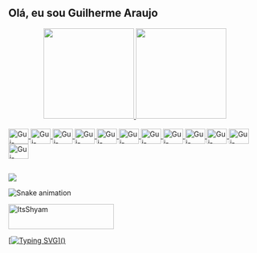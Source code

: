## Olá, eu sou Guilherme Araujo
<div align="center">
  <a href="https://github.com/gui1535">
  <img height="180em" src="https://github-readme-stats.vercel.app/api?username=gui1535&show_icons=true&theme=dark&include_all_commits=true&count_private=false"/>
  <img height="180em" src="https://github-readme-stats.vercel.app/api/top-langs/?username=gui1535&layout=compact&langs_count=7&theme=dark"/>
</div>
	
<div style="display: inline_block"><br>
  <img align="center" alt="Gui-MySQL" height="30" width="40" src="https://cdn.jsdelivr.net/gh/devicons/devicon/icons/mysql/mysql-plain.svg">
  <img align="center" alt="Gui-PHP" height="30" width="40" src="https://cdn.jsdelivr.net/gh/devicons/devicon/icons/php/php-original.svg">
  <img align="center" alt="Gui-Python" height="30" width="40" src="https://cdn.jsdelivr.net/gh/devicons/devicon/icons/python/python-original.svg">
  <img align="center" alt="Gui-Javascript" height="30" width="40" src="https://cdn.jsdelivr.net/gh/devicons/devicon/icons/javascript/javascript-plain.svg">
  <img align="center" alt="Gui-Typescript" height="30" width="40" src="https://cdn.jsdelivr.net/gh/devicons/devicon/icons/typescript/typescript-original.svg">
  <img align="center" alt="Gui-HTML" height="30" width="40" src="https://cdn.jsdelivr.net/gh/devicons/devicon/icons/html5/html5-original.svg">
  <img align="center" alt="Gui-CSS" height="30" width="40" src="https://cdn.jsdelivr.net/gh/devicons/devicon/icons/css3/css3-original.svg">
  <img align="center" alt="Gui-Boostrap" height="30" width="40" src="https://cdn.jsdelivr.net/gh/devicons/devicon/icons/bootstrap/bootstrap-original.svg">
  <img align="center" alt="Gui-Ionic" height="30" width="40" src="https://cdn.jsdelivr.net/gh/devicons/devicon/icons/ionic/ionic-original.svg">
  <img align="center" alt="Gui-Angular" height="30" width="40" src="https://cdn.jsdelivr.net/gh/devicons/devicon/icons/angularjs/angularjs-original.svg">
  <img align="center" alt="Gui-Jquery" height="30" width="40" src="https://cdn.jsdelivr.net/gh/devicons/devicon/icons/jquery/jquery-original.svg">
  <img align="center" alt="Gui-Laravel" height="30" width="40" src="https://cdn.jsdelivr.net/gh/devicons/devicon/icons/laravel/laravel-plain.svg">
</div>
	
  ##
 
<div> 
  <a href="https://www.linkedin.com/in/guilhermearaujo1/" target="_blank"><img src="https://img.shields.io/badge/-LinkedIn-%230077B5?style=for-the-badge&logo=linkedin&logoColor=white" target="_blank"></a>
  
  ![Snake animation](https://github.com/gui1535/gui1535/blob/output/github-contribution-grid-snake.svg)
</div>
	
<!-- 	
  <summary><b>⚡ My best projects</b></summary>
  <br/>
<p align="center">
  <a href="https://github.com/gui1535/FeedBeasy">
    <img width='49%' align="center" src="https://github-readme-stats.vercel.app/api/pin/?username=gui1535&repo=FeedBeasy&theme=react" />
  </a>
  <span>&nbsp;</span>
  <a href="https://github.com/gui1535/FeedBack-app">
    <img width='49%' align="center" src="https://github-readme-stats.vercel.app/api/pin/?username=gui1535&repo=FeedBack-app&theme=react" />
  </a>
  <span>&nbsp;</span
</p> 
  ## -->
 
<p><a href="https://www.buymeacoffee.com/gui1535"> <img src="https://cdn.buymeacoffee.com/buttons/v2/default-yellow.png" height="50" width="210" alt="ItsShyam" />
  
  [![Typing SVG](https://readme-typing-svg.herokuapp.com?font=Ubuntu&color=blue&vCenter=true&lines=Gui1535+thanks+for+your+visit!)]()
	
